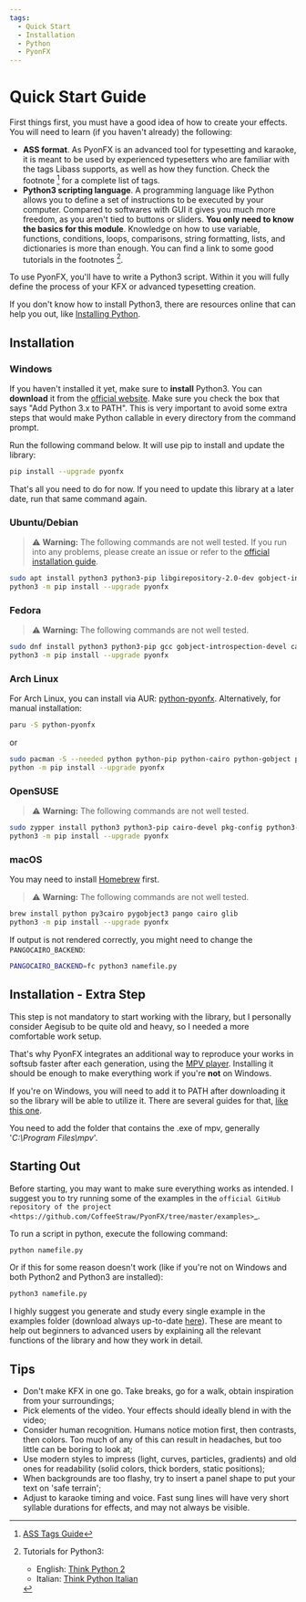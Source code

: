 ```yaml
---
tags:
  - Quick Start
  - Installation
  - Python
  - PyonFX
---
```

# Quick Start Guide

First things first, you must have a good idea of how to create your effects. You will need to learn (if you haven't already) the following:

* **ASS format**. As PyonFX is an advanced tool for typesetting and karaoke, it is meant to be used by experienced typesetters who are familiar with the tags Libass supports, as well as how they function. Check the footnote [^1] for a complete list of tags.
* **Python3 scripting language**. A programming language like Python allows you to define a set of instructions to be executed by your computer. Compared to softwares with GUI it gives you much more freedom, as you aren't tied to buttons or sliders. **You only need to know the basics for this module**. Knowledge on how to use variable, functions, conditions, loops, comparisons, string formatting, lists, and dictionaries is more than enough. You can find a link to some good tutorials in the footnotes [^2].

To use PyonFX, you'll have to write a Python3 script. Within it you will fully define the process of your KFX or advanced typesetting creation.

If you don't know how to install Python3, there are resources online that can help you out, like [Installing Python](https://realpython.com/installing-python/).

## Installation

### Windows

If you haven't installed it yet, make sure to **install** Python3.
You can **download** it from the [official website](https://www.python.org/downloads/).
Make sure you check the box that says "Add Python 3.x to PATH". This is very important to avoid some extra steps that would make Python callable in every directory from the command prompt.

Run the following command below. It will use pip to install and update the library:
```bash
pip install --upgrade pyonfx
```

That's all you need to do for now. If you need to update this library at a later date, run that same command again.

### Ubuntu/Debian

> ⚠️ **Warning:** The following commands are not well tested. If you run into any problems, please create an issue or refer to the [official installation guide](https://pygobject.readthedocs.io/en/latest/getting_started.html).

```bash
sudo apt install python3 python3-pip libgirepository-2.0-dev gobject-introspection libcairo2-dev build-essential gir1.2-gtk-3.0 python3-gi python3-gi-cairo
python3 -m pip install --upgrade pyonfx
```

### Fedora

> ⚠️ **Warning:** The following commands are not well tested.

```bash
sudo dnf install python3 python3-pip gcc gobject-introspection-devel cairo-devel pkg-config python3-devel python3-gobject gtk3
python3 -m pip install --upgrade pyonfx
```

### Arch Linux

For Arch Linux, you can install via AUR: [python-pyonfx](https://aur.archlinux.org/packages/python-pyonfx). Alternatively, for manual installation:

```bash
paru -S python-pyonfx
```

or

```bash
sudo pacman -S --needed python python-pip python-cairo python-gobject pango
python -m pip install --upgrade pyonfx
```

### OpenSUSE

> ⚠️ **Warning:** The following commands are not well tested.

```bash
sudo zypper install python3 python3-pip cairo-devel pkg-config python3-devel gcc gobject-introspection-devel python3-gobject python3-gobject-Gdk typelib-1_0-Gtk-3_0 libgtk-3-0
python3 -m pip install --upgrade pyonfx
```

### macOS

You may need to install [Homebrew](https://brew.sh/) first.

> ⚠️ **Warning:** The following commands are not well tested.

```bash
brew install python py3cairo pygobject3 pango cairo glib
python3 -m pip install --upgrade pyonfx
```

If output is not rendered correctly, you might need to change the `PANGOCAIRO_BACKEND`:

```bash
PANGOCAIRO_BACKEND=fc python3 namefile.py
```

## Installation - Extra Step

This step is not mandatory to start working with the library, but I personally consider Aegisub to be quite old and heavy, so I needed a more comfortable work setup.

That's why PyonFX integrates an additional way to reproduce your works in softsub faster after each generation, using the [MPV player](https://mpv.io/). Installing it should be enough to make everything work if you're **not** on Windows.

If you're on Windows, you will need to add it to PATH after downloading it so the library will be able to utilize it. There are several guides for that, [like this one](https://www.architectryan.com/2018/03/17/add-to-the-path-on-windows-10/).

You need to add the folder that contains the .exe of mpv, generally '*C:\\Program Files\\mpv*'.

## Starting Out

Before starting, you may want to make sure everything works as intended. I suggest you to try running some of the examples in the `official GitHub repository of the project <https://github.com/CoffeeStraw/PyonFX/tree/master/examples>`_.

To run a script in python, execute the following command:
```bash
python namefile.py
```

Or if this for some reason doesn't work (like if you're not on Windows and both Python2 and Python3 are installed):
```bash
python3 namefile.py
```

I highly suggest you generate and study every single example in the examples folder (download always up-to-date [here](https://minhaskamal.github.io/DownGit/#/home?url=https://github.com/CoffeeStraw/PyonFX/tree/master/examples)). These are meant to help out beginners to advanced users by explaining all the relevant functions of the library and how they work in detail.

## Tips

- Don't make KFX in one go. Take breaks, go for a walk, obtain inspiration from your surroundings;
- Pick elements of the video. Your effects should ideally blend in with the video;
- Consider human recognition. Humans notice motion first, then contrasts, then colors. Too much of any of this can result in headaches, but too little can be boring to look at;
- Use modern styles to impress (light, curves, particles, gradients) and old ones for readability (solid colors, thick borders, static positions);
- When backgrounds are too flashy, try to insert a panel shape to put your text on 'safe terrain';
- Adjust to karaoke timing and voice. Fast sung lines will have very short syllable durations for effects, and may not always be visible.

[^1]: [ASS Tags Guide](https://aegisub.org/docs/latest/ass_tags/)
[^2]: Tutorials for Python3:
    
    - English: [Think Python 2](http://greenteapress.com/thinkpython2/thinkpython2.pdf)
    - Italian: [Think Python Italian](https://github.com/AllenDowney/ThinkPythonItalian/blob/master/thinkpython_italian.pdf)
